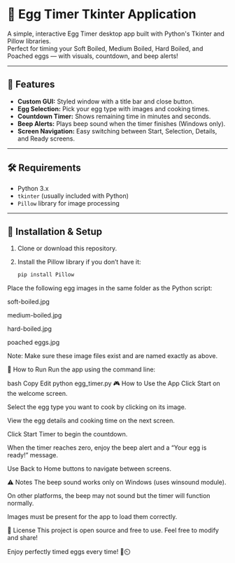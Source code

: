 # 🥚 Egg Timer Tkinter Application

A simple, interactive Egg Timer desktop app built with Python's Tkinter and Pillow libraries.  
Perfect for timing your Soft Boiled, Medium Boiled, Hard Boiled, and Poached eggs — with visuals, countdown, and beep alerts!

---

## 🎯 Features

- **Custom GUI:** Styled window with a title bar and close button.  
- **Egg Selection:** Pick your egg type with images and cooking times.  
- **Countdown Timer:** Shows remaining time in minutes and seconds.  
- **Beep Alerts:** Plays beep sound when the timer finishes (Windows only).  
- **Screen Navigation:** Easy switching between Start, Selection, Details, and Ready screens.

---

## 🛠️ Requirements

- Python 3.x  
- `tkinter` (usually included with Python)  
- `Pillow` library for image processing  

---

## 🚀 Installation & Setup

1. Clone or download this repository.  
2. Install the Pillow library if you don’t have it:

   ```bash
   pip install Pillow

Place the following egg images in the same folder as the Python script:

soft-boiled.jpg

medium-boiled.jpg

hard-boiled.jpg

poached eggs.jpg

Note: Make sure these image files exist and are named exactly as above.

🏃 How to Run
Run the app using the command line:

bash
Copy
Edit
python egg_timer.py
🎮 How to Use the App
Click Start on the welcome screen.

Select the egg type you want to cook by clicking on its image.

View the egg details and cooking time on the next screen.

Click Start Timer to begin the countdown.

When the timer reaches zero, enjoy the beep alert and a “Your egg is ready!” message.

Use Back to Home buttons to navigate between screens.

⚠️ Notes
The beep sound works only on Windows (uses winsound module).

On other platforms, the beep may not sound but the timer will function normally.

Images must be present for the app to load them correctly.

📄 License
This project is open source and free to use. Feel free to modify and share!


Enjoy perfectly timed eggs every time! 🥚⏲️
